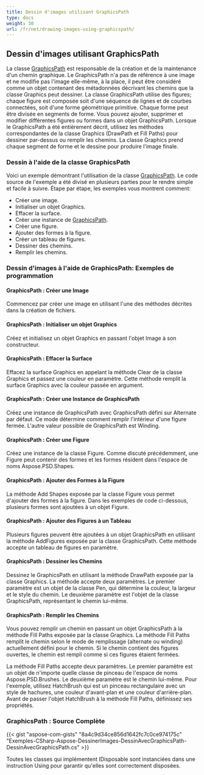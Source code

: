 ```yaml
---
title: Dessin d'images utilisant GraphicsPath
type: docs
weight: 30
url: /fr/net/drawing-images-using-graphicspath/
---
```


## **Dessin d'images utilisant GraphicsPath**
La classe [GraphicsPath](https://reference.aspose.com/psd/net/aspose.psd/graphicspath) est responsable de la création et de la maintenance d'un chemin graphique. Le GraphicsPath n'a pas de référence à une image et ne modifie pas l'image elle-même, à la place, il peut être considéré comme un objet contenant des métadonnées décrivant les chemins que la classe Graphics peut dessiner. La classe GraphicsPath utilise des figures; chaque figure est composée soit d'une séquence de lignes et de courbes connectées, soit d'une forme géométrique primitive. Chaque forme peut être divisée en segments de forme. Vous pouvez ajouter, supprimer et modifier différentes figures ou formes dans un objet GraphicsPath. Lorsque le GraphicsPath a été entièrement décrit, utilisez les méthodes correspondantes de la classe Graphics (DrawPath et Fill Paths) pour dessiner par-dessus ou remplir les chemins. La classe Graphics prend chaque segment de forme et le dessine pour produire l'image finale.
### **Dessin à l'aide de la classe GraphicsPath**
Voici un exemple démontrant l'utilisation de la classe [GraphicsPath](https://reference.aspose.com/psd/net/aspose.psd/graphicspath). Le code source de l'exemple a été divisé en plusieurs parties pour le rendre simple et facile à suivre. Étape par étape, les exemples vous montrent comment:

- Créer une image.
- Initialiser un objet Graphics.
- Effacer la surface.
- Créer une instance de [GraphicsPath](https://reference.aspose.com/psd/net/aspose.psd/graphicspath).
- Créer une figure.
- Ajouter des formes à la figure.
- Créer un tableau de figures.
- Dessiner des chemins.
- Remplir les chemins.


### **Dessin d'images à l'aide de GraphicsPath: Exemples de programmation**
#### **GraphicsPath : Créer une Image**
Commencez par créer une image en utilisant l'une des méthodes décrites dans la création de fichiers.
#### **GraphicsPath : Initialiser un objet Graphics**
Créez et initialisez un objet Graphics en passant l'objet Image à son constructeur.
#### **GraphicsPath : Effacer la Surface**
Effacez la surface Graphics en appelant la méthode Clear de la classe Graphics et passez une couleur en paramètre. Cette méthode remplit la surface Graphics avec la couleur passée en argument.
#### **GraphicsPath : Créer une Instance de GraphicsPath**
Créez une instance de GraphicsPath avec GraphicsPath défini sur Alternate par défaut. Ce mode détermine comment remplir l'intérieur d'une figure fermée. L'autre valeur possible de GraphicsPath est Winding.
#### **GraphicsPath : Créer une Figure**
Créez une instance de la classe Figure. Comme discuté précédemment, une Figure peut contenir des formes et les formes résident dans l'espace de noms Aspose.PSD.Shapes.
#### **GraphicsPath : Ajouter des Formes à la Figure**
La méthode Add Shapes exposée par la classe Figure vous permet d'ajouter des formes à la figure. Dans les exemples de code ci-dessous, plusieurs formes sont ajoutées à un objet Figure.
#### **GraphicsPath : Ajouter des Figures à un Tableau**
Plusieurs figures peuvent être ajoutées à un objet GraphicsPath en utilisant la méthode AddFigures exposée par la classe GraphicsPath. Cette méthode accepte un tableau de figures en paramètre.
#### **GraphicsPath : Dessiner les Chemins**
Dessinez le GraphicsPath en utilisant la méthode DrawPath exposée par la classe Graphics. La méthode accepte deux paramètres. Le premier paramètre est un objet de la classe Pen, qui détermine la couleur, la largeur et le style du chemin. Le deuxième paramètre est l'objet de la classe GraphicsPath, représentant le chemin lui-même.
#### **GraphicsPath : Remplir les Chemins**



Vous pouvez remplir un chemin en passant un objet GraphicsPath à la méthode Fill Paths exposée par la classe Graphics. La méthode Fill Paths remplit le chemin selon le mode de remplissage (alternate ou winding) actuellement défini pour le chemin. Si le chemin contient des figures ouvertes, le chemin est rempli comme si ces figures étaient fermées.

La méthode Fill Paths accepte deux paramètres. Le premier paramètre est un objet de n'importe quelle classe de pinceau de l'espace de noms Aspose.PSD.Brushes. Le deuxième paramètre est le chemin lui-même. Pour l'exemple, utilisez HatchBrush qui est un pinceau rectangulaire avec un style de hachures, une couleur d'avant-plan et une couleur d'arrière-plan. Avant de passer l'objet HatchBrush à la méthode Fill Paths, définissez ses propriétés.
### **GraphicsPath : Source Complète**
{{< gist "aspose-com-gists" "8a4c9d34ce856d1642fc7c0ce974175c" "Exemples-CSharp-Aspose-DessinerImages-DessinAvecGraphicsPath-DessinAvecGraphicsPath.cs" >}}



Toutes les classes qui implémentent IDisposable sont instanciées dans une instruction Using pour garantir qu'elles sont correctement disposées.
